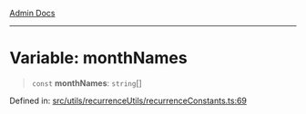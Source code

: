 [Admin Docs](/)

***

# Variable: monthNames

> `const` **monthNames**: `string`[]

Defined in: [src/utils/recurrenceUtils/recurrenceConstants.ts:69](https://github.com/PalisadoesFoundation/talawa-admin/blob/main/src/utils/recurrenceUtils/recurrenceConstants.ts#L69)
